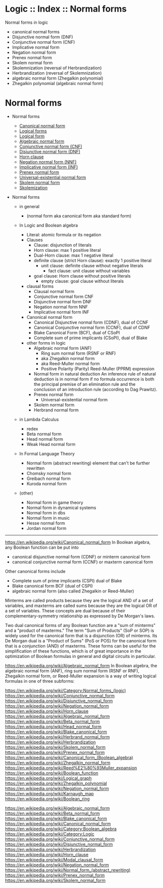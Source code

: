 # Logic :: Index :: Normal forms

Normal forms in logic
- canonical normal forms
- Disjunctive normal form (DNF)
- Conjunctive normal form (CNF)
- Implicative normal form
- Negation normal form
- Prenex normal form
- Skolem normal form
- Skolemnization (reversal of Herbrandization)
- Herbrandization (reversal of Skolemnization)
- algebraic normal form (Zhegalkin polynomial)
- Zhegalkin polynomial (algebraic normal form)

# Normal forms

* Normal forms
  - [Canonical normal form](./canonical-normal-form.md)
  - [Logical forms](./logic-forms.md)
  - [Logical form](./logical-form.md)
  - [Algebraic normal form](./algebraic-normal-form.md)
  - [Conjunctive normal form (CNF)](./cnf.md)
  - [Disjunctive normal form (DNF)](./dnf.md)
  - [Horn clause](./horn-clause.md)
  - [Negation normal form (NNF)](./negation-normal-form.md)
  - [Implicative normal form (INF)](./implicative-normal-form.md)
  - [Prenex normal form](./prenex-normal-form.md)
  - [Universal-existential normal form](./prenex-normal-form.md#universal-existential-normal-form)
  - [Skolem normal form](./skolem-normal-form.md)
  - [Skolemization](./skolemization.md)


* Normal forms
  * in general
    - (normal form aka canonical form aka standard form)

  * In Logic and Boolean algebra
    - Literal: atomic formula or its negation
    - Clauses
      - Clause: disjunction of literals
      - Horn clause: max 1 positive literal
      - Dual-Horn clause: max 1 negative literal
      - definite clause (strict Horn clause): exactly 1 positive literal
        - unit clause: definite clause without negative literals
          - fact clause: unit clause without variables
      - goal clause: Horn clause without positive literals
        - empty clause: goal clause without literals
    * clausal forms
      - Clausal normal form
      - Conjunctive normal form CNF
      - Disjunctive normal form DNF
      - Negation normal form NNF
      - Implicative normal form INF
    * Canonical normal form
      - Canonical Disjunctive normal form (CDNF), dual of CCNF
      - Canonical Conjunctive normal form (CCNF), dual of CDNF
      - Blake Canonical Form (BCF), dual of CSoPI
      - Complete sum of prime implicants (CSoPI), dual of Blake
    * other forms in logic
      - Algebraic normal form (ANF)
        - Ring sum normal form (RSNF or RNF)
        - aka Zhegalkin normal form
        - aka Reed-Muller normal form
        - Positive Polarity (Parity) Reed-Muller (PPRM) expression
      - Normal form in natural deduction
        An inference rule of natural deduction is in normal form if no formula occurrence is both the principal premise of an elimination rule and the conclusion of an introduction rule (according to Dag Prawitz).
      - Prenex normal form
        - Universal-existential normal form
      - Skolem normal form
      - Herbrand normal form


  * in Lambda Calculus
    - redex
    - Beta normal form
    - Head normal form
    - Weak Head normal form

  * In Formal Language Theory
    - Normal form (abstract rewriting) element that can't be further rewritten
    - Chomsky normal form
    - Greibach normal form
    - Kuroda normal form
  * (other)
    - Normal form in game theory
    - Normal form in dynamical systems
    - Normal form in dbs
    - Normal form in music
    - Hesse  normal form
    - Jordan normal form

---

https://en.wikipedia.org/wiki/Canonical_normal_form
In Boolean algebra, any Boolean function can be put into
- canonical disjunctive normal form (CDNF) or minterm canonical form
- canonical conjunctive normal form (CCNF) or maxterm canonical form

Other canonical forms include
- Complete sum of prime implicants (CSPI) dual of Blake
- Blake canonical form BCF (dual of CSPI)
- algebraic normal form (also called Zhegalkin or Reed-Muller)


Minterms are called products because they are the logical AND of a set of variables, and maxterms are called sums because they are the logical OR of a set of variables. These concepts are dual because of their complementary-symmetry relationship as expressed by De Morgan's laws.

Two dual canonical forms of any Boolean function are a "sum of minterms" and a "product of maxterms." The term "Sum of Products" (SoP or SOP) is widely used for the canonical form that is a disjunction (OR) of minterms. Its De Morgan dual is a "Product of Sums" (PoS or POS) for the canonical form that is a conjunction (AND) of maxterms. These forms can be useful for the simplification of these functions, which is of great importance in the optimization of Boolean formulas in general and digital circuits in particular.



https://en.wikipedia.org/wiki/Algebraic_normal_form
In Boolean algebra, the algebraic normal form (ANF), ring sum normal form (RSNF or RNF), Zhegalkin normal form, or Reed-Muller expansion is a way of writing logical formulas in one of three subforms:



https://en.wikipedia.org/wiki/Category:Normal_forms_(logic)
https://en.wikipedia.org/wiki/Conjunctive_normal_form
https://en.wikipedia.org/wiki/Disjunctive_normal_form
https://en.wikipedia.org/wiki/Negation_normal_form
https://en.wikipedia.org/wiki/Horn_clause
https://en.wikipedia.org/wiki/Algebraic_normal_form
https://en.wikipedia.org/wiki/Beta_normal_form
https://en.wikipedia.org/wiki/Head_normal_form
https://en.wikipedia.org/wiki/Blake_canonical_form
https://en.wikipedia.org/wiki/Herbrand_normal_form
https://en.wikipedia.org/wiki/Herbrandization
https://en.wikipedia.org/wiki/Skolem_normal_form
https://en.wikipedia.org/wiki/Prenex_normal_form
https://en.wikipedia.org/wiki/Canonical_form_(Boolean_algebra)
https://en.wikipedia.org/wiki/Zhegalkin_normal_form
https://en.wikipedia.org/wiki/Reed%E2%80%93Muller_expansion
https://en.wikipedia.org/wiki/Boolean_function
https://en.wikipedia.org/wiki/Logical_graph
https://en.wikipedia.org/wiki/Zhegalkin_polynomial
https://en.wikipedia.org/wiki/Negation_normal_form
https://en.wikipedia.org/wiki/Karnaugh_map
https://en.wikipedia.org/wiki/Boolean_ring




https://en.wikipedia.org/wiki/Algebraic_normal_form
https://en.wikipedia.org/wiki/Beta_normal_form
https://en.wikipedia.org/wiki/Blake_canonical_form
https://en.wikipedia.org/wiki/Canonical_normal_form
https://en.wikipedia.org/wiki/Category:Boolean_algebra
https://en.wikipedia.org/wiki/Category:Logic
https://en.wikipedia.org/wiki/Conjunctive_normal_form
https://en.wikipedia.org/wiki/Disjunctive_normal_form
https://en.wikipedia.org/wiki/Herbrandization
https://en.wikipedia.org/wiki/Horn_clause
https://en.wikipedia.org/wiki/Modal_clausal_form
https://en.wikipedia.org/wiki/Negation_normal_form
https://en.wikipedia.org/wiki/Normal_form_(abstract_rewriting)
https://en.wikipedia.org/wiki/Prenex_normal_form
https://en.wikipedia.org/wiki/Skolem_normal_form
